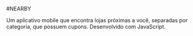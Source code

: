 #NEARBY

Um aplicativo mobile que encontra lojas próximas a você, separadas por categoria, que possuem cupons. Desenvolvido com JavaScript.
